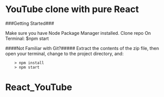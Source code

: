 # YouTube clone with pure React


###Getting Started###

Make sure you have Node Package Manager installed.
Clone repo
On Terminal: $npm start



####Not Familiar with Git?#####
Extract the contents of the zip file, then open your terminal, change to the project directory, and:

```
	> npm install
	> npm start
```
# React_YouTube
